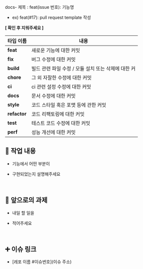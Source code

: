 docs- 제목 : feat(issue 번호): 기능명
- ex) 
feat(#17): pull request template 작성

**[ 확인 후 지워주세요 ]**

| 타입 이름     | 내용                               |
|-----------|----------------------------------|
| **feat**  | 새로운 기능에 대한 커밋                    |
| **fix**   | 	버그 수정에 대한 커밋                    |
| **build** | 	빌드 관련 파일 수정 / 모듈 설치 또는 삭제에 대한 커 |
| **chore** | 	그 외 자잘한 수정에 대한 커밋               |
| **ci**    | 	ci 관련 설정 수정에 대한 커밋              |
| **docs**  | 	문서 수정에 대한 커밋                    |
| **style** | 	코드 스타일 혹은 포맷 등에 관한 커밋           |
| **refactor** |	코드 리팩토링에 대한 커밋|
| **test**  |	테스트 코드 수정에 대한 커밋|
| **perf**  |	성능 개선에 대한 커밋|


## 🔎 작업 내용

- 기능에서 어떤 부분이

- 구현되었는지 설명해주세요


<br/>

## 🔧 앞으로의 과제

- 내일 할 일을

- 적어주세요

  <br/>

## ➕ 이슈 링크

- [레포 이름 #이슈번호](이슈 주소)

<br/>